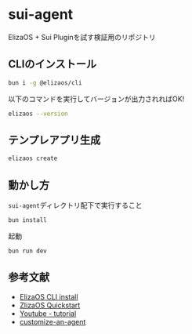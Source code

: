 # sui-agent

ElizaOS + Sui Pluginを試す検証用のリポジトリ

## CLIのインストール

```bash
bun i -g @elizaos/cli
```

以下のコマンドを実行してバージョンが出力されればOK!

```bash
elizaos --version
```

## テンプレアプリ生成

```bash
elizaos create
```

## 動かし方

`sui-agent`ディレクトリ配下で実行すること

```bash
bun install
```

起動

```bash
bun run dev
```

## 参考文献
- [ElizaOS CLI install](https://docs.elizaos.ai/installation)
- [ZlizaOS Quickstart](https://docs.elizaos.ai/quickstart)
- [Youtube - tutorial](https://www.youtube.com/watch?v=MP4ldEqmTiE&list=PLrjBjP4nU8ehOgKAa0-XddHzE0KK0nNvS&index=3)
- [customize-an-agent](https://docs.elizaos.ai/guides/customize-an-agent)